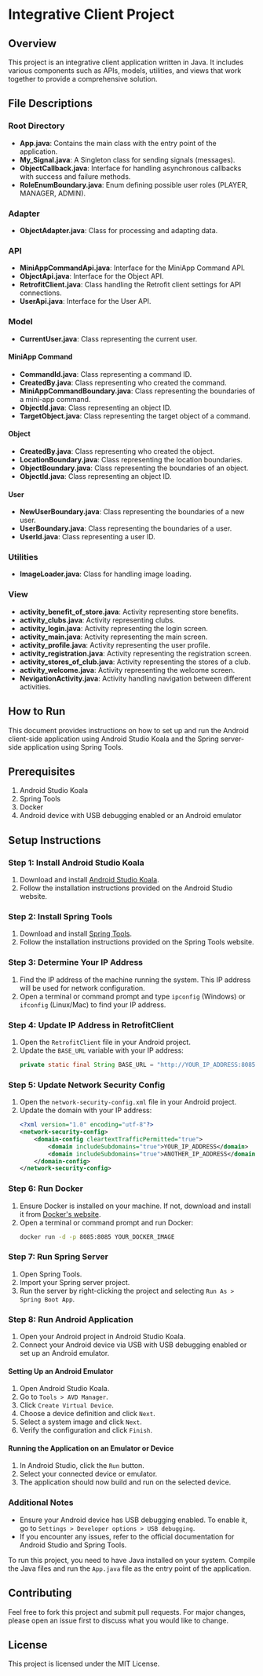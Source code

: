 
# Integrative Client Project

## Overview
This project is an integrative client application written in Java. It includes various components such as APIs, models, utilities, and views that work together to provide a comprehensive solution.

## File Descriptions

### Root Directory

- **App.java**: Contains the main class with the entry point of the application.
- **My_Signal.java**: A Singleton class for sending signals (messages).
- **ObjectCallback.java**: Interface for handling asynchronous callbacks with success and failure methods.
- **RoleEnumBoundary.java**: Enum defining possible user roles (PLAYER, MANAGER, ADMIN).

### Adapter
- **ObjectAdapter.java**: Class for processing and adapting data.

### API
- **MiniAppCommandApi.java**: Interface for the MiniApp Command API.
- **ObjectApi.java**: Interface for the Object API.
- **RetrofitClient.java**: Class handling the Retrofit client settings for API connections.
- **UserApi.java**: Interface for the User API.

### Model
- **CurrentUser.java**: Class representing the current user.

#### MiniApp Command
- **CommandId.java**: Class representing a command ID.
- **CreatedBy.java**: Class representing who created the command.
- **MiniAppCommandBoundary.java**: Class representing the boundaries of a mini-app command.
- **ObjectId.java**: Class representing an object ID.
- **TargetObject.java**: Class representing the target object of a command.

#### Object
- **CreatedBy.java**: Class representing who created the object.
- **LocationBoundary.java**: Class representing the location boundaries.
- **ObjectBoundary.java**: Class representing the boundaries of an object.
- **ObjectId.java**: Class representing an object ID.

#### User
- **NewUserBoundary.java**: Class representing the boundaries of a new user.
- **UserBoundary.java**: Class representing the boundaries of a user.
- **UserId.java**: Class representing a user ID.

### Utilities
- **ImageLoader.java**: Class for handling image loading.

### View
- **activity_benefit_of_store.java**: Activity representing store benefits.
- **activity_clubs.java**: Activity representing clubs.
- **activity_login.java**: Activity representing the login screen.
- **activity_main.java**: Activity representing the main screen.
- **activity_profile.java**: Activity representing the user profile.
- **activity_registration.java**: Activity representing the registration screen.
- **activity_stores_of_club.java**: Activity representing the stores of a club.
- **activity_welcome.java**: Activity representing the welcome screen.
- **NevigationActivity.java**: Activity handling navigation between different activities.

## How to Run

This document provides instructions on how to set up and run the Android client-side application using Android Studio Koala and the Spring server-side application using Spring Tools.

## Prerequisites

1. Android Studio Koala
2. Spring Tools
3. Docker
4. Android device with USB debugging enabled or an Android emulator

## Setup Instructions

### Step 1: Install Android Studio Koala

1. Download and install [Android Studio Koala](https://developer.android.com/studio).
2. Follow the installation instructions provided on the Android Studio website.

### Step 2: Install Spring Tools

1. Download and install [Spring Tools](https://spring.io/tools).
2. Follow the installation instructions provided on the Spring Tools website.

### Step 3: Determine Your IP Address

1. Find the IP address of the machine running the system. This IP address will be used for network configuration.
2. Open a terminal or command prompt and type `ipconfig` (Windows) or `ifconfig` (Linux/Mac) to find your IP address.

### Step 4: Update IP Address in RetrofitClient

1. Open the `RetrofitClient` file in your Android project.
2. Update the `BASE_URL` variable with your IP address:
    ```java
    private static final String BASE_URL = "http://YOUR_IP_ADDRESS:8085/";
    ```

### Step 5: Update Network Security Config

1. Open the `network-security-config.xml` file in your Android project.
2. Update the domain with your IP address:
    ```xml
    <?xml version="1.0" encoding="utf-8"?>
    <network-security-config>
        <domain-config cleartextTrafficPermitted="true">
            <domain includeSubdomains="true">YOUR_IP_ADDRESS</domain>
            <domain includeSubdomains="true">ANOTHER_IP_ADDRESS</domain>
        </domain-config>
    </network-security-config>
    ```

### Step 6: Run Docker

1. Ensure Docker is installed on your machine. If not, download and install it from [Docker's website](https://www.docker.com/).
2. Open a terminal or command prompt and run Docker:
    ```sh
    docker run -d -p 8085:8085 YOUR_DOCKER_IMAGE
    ```

### Step 7: Run Spring Server

1. Open Spring Tools.
2. Import your Spring server project.
3. Run the server by right-clicking the project and selecting `Run As > Spring Boot App`.

### Step 8: Run Android Application

1. Open your Android project in Android Studio Koala.
2. Connect your Android device via USB with USB debugging enabled or set up an Android emulator.

#### Setting Up an Android Emulator

1. Open Android Studio Koala.
2. Go to `Tools > AVD Manager`.
3. Click `Create Virtual Device`.
4. Choose a device definition and click `Next`.
5. Select a system image and click `Next`.
6. Verify the configuration and click `Finish`.

#### Running the Application on an Emulator or Device

1. In Android Studio, click the `Run` button.
2. Select your connected device or emulator.
3. The application should now build and run on the selected device.

### Additional Notes

- Ensure your Android device has USB debugging enabled. To enable it, go to `Settings > Developer options > USB debugging`.
- If you encounter any issues, refer to the official documentation for Android Studio and Spring Tools.

To run this project, you need to have Java installed on your system. Compile the Java files and run the `App.java` file as the entry point of the application.

## Contributing
Feel free to fork this project and submit pull requests. For major changes, please open an issue first to discuss what you would like to change.

## License
This project is licensed under the MIT License.
